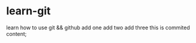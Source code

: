 # learn-git
learn how to use git &amp;&amp; github
add one
add two
add three
this is commited content;


